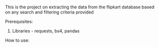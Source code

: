 This is the project on extracting the data from the flipkart database based on any search and filtering criteria provided

Prerequisites:
1. Libraries - requests, bs4, pandas


How to use:
